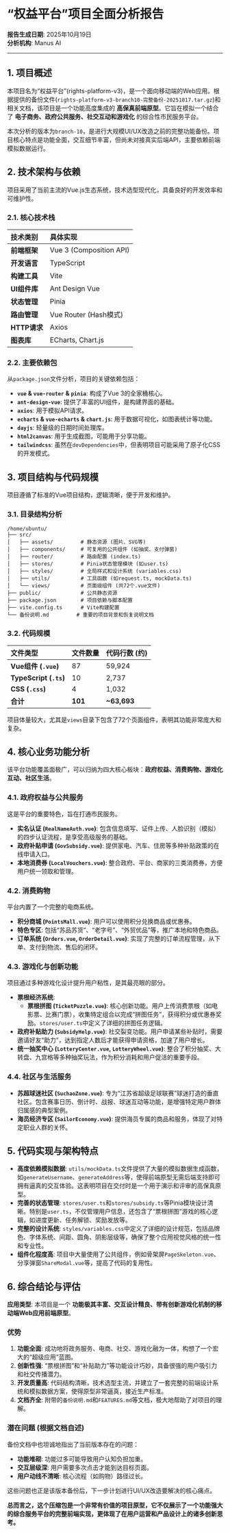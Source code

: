 # “权益平台”项目全面分析报告

**报告生成日期**: 2025年10月19日  
**分析机构**: Manus AI

---

## 1. 项目概述

本项目名为“权益平台”(rights-platform-v3)，是一个面向移动端的Web应用。根据提供的备份文件(`rights-platform-v3-branch10-完整备份-20251017.tar.gz`)和相关文档，该项目是一个功能高度集成的 **高保真前端原型**。它旨在模拟一个结合了 **电子商务、政府公共服务、社交互动和游戏化** 的综合性市民服务平台。 

本次分析的版本为`branch-10`，是进行大规模UI/UX改造之前的完整功能备份。项目核心特点是功能全面，交互细节丰富，但尚未对接真实后端API，主要依赖前端模拟数据运行。

## 2. 技术架构与依赖

项目采用了当前主流的Vue.js生态系统，技术选型现代化，具备良好的开发效率和可维护性。

### 2.1. 核心技术栈

| 技术类别 | 具体实现 |
| :--- | :--- |
| **前端框架** | Vue 3 (Composition API) |
| **开发语言** | TypeScript |
| **构建工具** | Vite |
| **UI组件库** | Ant Design Vue |
| **状态管理** | Pinia |
| **路由管理** | Vue Router (Hash模式) |
| **HTTP请求** | Axios |
| **图表库** | ECharts, Chart.js |

### 2.2. 主要依赖包

从`package.json`文件分析，项目的关键依赖包括：

- **`vue` & `vue-router` & `pinia`**: 构成了Vue 3的全家桶核心。
- **`ant-design-vue`**: 提供了丰富的UI组件，是构建界面的基础。
- **`axios`**: 用于模拟API请求。
- **`echarts` & `vue-echarts` & `chart.js`**: 用于数据可视化，如图表统计等功能。
- **`dayjs`**: 轻量级的日期时间处理库。
- **`html2canvas`**: 用于生成截图，可能用于分享功能。
- **`tailwindcss`**: 虽然在`devDependencies`中，但表明项目可能采用了原子化CSS的开发模式。

## 3. 项目结构与代码规模

项目遵循了标准的Vue项目结构，逻辑清晰，便于开发和维护。

### 3.1. 目录结构分析

```
/home/ubuntu/
├── src/
│   ├── assets/         # 静态资源 (图片、SVG等)
│   ├── components/     # 可复用的公共组件 (如抽奖、支付弹窗)
│   ├── router/         # 路由配置 (index.ts)
│   ├── stores/         # Pinia状态管理模块 (如user.ts)
│   ├── styles/         # 全局样式和设计系统 (variables.css)
│   ├── utils/          # 工具函数 (如request.ts, mockData.ts)
│   └── views/          # 页面级组件 (共72个.vue文件)
├── public/             # 公共静态资源
├── package.json        # 项目依赖与脚本配置
├── vite.config.ts      # Vite构建配置
└── 备份说明.md         # 重要的项目背景和恢复说明文档
```

### 3.2. 代码规模

| 文件类型 | 文件数量 | 代码行数 (约) |
| :--- | :--- | :--- |
| **Vue组件 (`.vue`)** | 87 | 59,924 |
| **TypeScript (`.ts`)** | 10 | 2,737 |
| **CSS (`.css`)** | 4 | 1,032 |
| **合计** | **101** | **~63,693** |

项目体量较大，尤其是`views`目录下包含了72个页面组件，表明其功能非常庞大和复杂。

## 4. 核心业务功能分析

该平台功能覆盖面极广，可以归纳为四大核心板块：**政府权益、消费购物、游戏化互动、社区生活**。

### 4.1. 政府权益与公共服务

这是平台的重要特色，旨在打通市民服务。

- **实名认证 (`RealNameAuth.vue`)**: 包含信息填写、证件上传、人脸识别（模拟）的四步认证流程，是享受高级服务的基础。
- **政府补贴申请 (`GovSubsidy.vue`)**: 提供家电、汽车、住房等多种补贴政策的在线申请入口。
- **本地消费券 (`LocalVouchers.vue`)**: 整合政府、平台、商家的三类消费券，方便用户统一领取和管理。

### 4.2. 消费购物

平台内置了一个完整的电商系统。

- **积分商城 (`PointsMall.vue`)**: 用户可以使用积分兑换商品或优惠券。
- **特色专区**: 包括“苏品苏货”、“老字号”、“外贸优品”等，推广本地和特色商品。
- **订单系统 (`Orders.vue`, `OrderDetail.vue`)**: 实现了完整的订单流程管理，从下单、支付到物流、售后的闭环。

### 4.3. 游戏化与创新功能

项目通过多种游戏化设计提升用户粘性，是其最亮眼的部分。

- **票根经济系统**: 
  - **票根拼图 (`TicketPuzzle.vue`)**: 核心创新功能。用户上传消费票根（如电影票、比赛门票），收集特定组合以完成“拼图任务”，获得积分或优惠券奖励。`stores/user.ts`中定义了详细的拼图任务逻辑。
- **政府补贴助力 (`SubsidyHelp.vue`)**: 社交裂变功能。用户申请某些补贴时，需要邀请好友“助力”，达到指定人数后才能获得申请资格，加速了用户增长。
- **统一抽奖中心 (`LotteryCenter.vue`, `LotteryWheel.vue`)**: 整合了积分抽奖、大转盘、九宫格等多种抽奖玩法，作为积分消耗和用户促活的重要手段。

### 4.4. 社区与生活服务

- **苏超球迷社区 (`SuchaoZone.vue`)**: 专为“江苏省超级足球联赛”球迷打造的垂直社区。包含赛事日历、倒计时、战报、球迷互动等功能，是增强特定用户群体归属感的典型案例。
- **海员经济专区 (`SailorEconomy.vue`)**: 提供海员专属的商品和服务，体现了对特定职业人群的关怀。

## 5. 代码实现与架构特点

- **高度依赖模拟数据**: `utils/mockData.ts`文件提供了大量的模拟数据生成函数，如`generateUsername`、`generateAddress`等，使得前端原型无需后端支持即可拥有逼真的交互体验。这表明项目在交付时是一个用于演示和评审的高保真原型。
- **完善的状态管理**: `stores/user.ts`和`stores/subsidy.ts`等Pinia模块设计清晰。特别是`user.ts`，不仅管理用户信息，还包含了“票根拼图”游戏的核心逻辑，如进度更新、任务解锁、奖励发放等。
- **完整的设计系统**: `styles/variables.css`中定义了详细的设计规范，包括品牌色、字体系统、间距、圆角、阴影层级等，确保了整个应用视觉风格的统一性和专业性。
- **组件化程度高**: 项目中大量使用了公共组件，例如骨架屏`PageSkeleton.vue`、分享弹窗`ShareModal.vue`等，提高了代码的复用性。

## 6. 综合结论与评估

**应用类型**: 本项目是一个 **功能极其丰富、交互设计精良、带有创新游戏化机制的移动端Web应用前端原型**。

### 优势
1.  **功能全面**: 成功地将政务服务、电商、社交、游戏化融为一体，构想了一个宏大的“超级应用”蓝图。
2.  **创新性强**: “票根拼图”和“补贴助力”等功能设计巧妙，具备很强的用户吸引力和社交传播潜力。
3.  **开发质量高**: 代码结构清晰，技术选型主流，并建立了一套完整的前端设计系统和模拟数据方案，使得原型非常逼真，接近生产标准。
4.  **文档齐全**: 附带的`备份说明.md`和`FEATURES.md`等文档，极大地帮助了对项目的理解。

### 潜在问题 (根据文档自述)

备份文档中也坦诚地指出了当前版本存在的问题：

- **功能堆砌**: 功能过多可能导致用户认知负担加重。
- **交互层级深**: 用户需要多次点击才能到达目标页面。
- **用户动线不清晰**: 核心流程（如购物）路径过长。

这些问题也正是该版本备份后，下一步计划进行UI/UX改造要解决的核心痛点。

**总而言之，这个压缩包是一个非常有价值的项目原型，它不仅展示了一个功能强大的综合服务平台的完整前端实现，更体现了在用户运营和产品设计上的诸多创新思考。**

